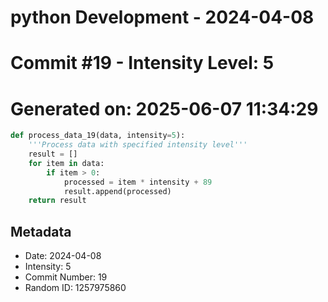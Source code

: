 ﻿# python Development - 2024-04-08
# Commit #19 - Intensity Level: 5
# Generated on: 2025-06-07 11:34:29
```python
def process_data_19(data, intensity=5):
    '''Process data with specified intensity level'''
    result = []
    for item in data:
        if item > 0:
            processed = item * intensity + 89
            result.append(processed)
    return result
```
## Metadata
- Date: 2024-04-08
- Intensity: 5
- Commit Number: 19
- Random ID: 1257975860
